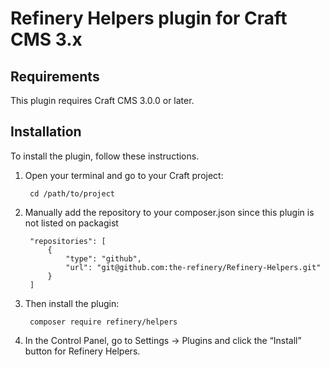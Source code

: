 # Refinery Helpers plugin for Craft CMS 3.x

## Requirements

This plugin requires Craft CMS 3.0.0 or later.

## Installation

To install the plugin, follow these instructions.

1. Open your terminal and go to your Craft project:

        cd /path/to/project

2. Manually add the repository to your composer.json since this plugin is not listed on packagist

		"repositories": [
			{
				"type": "github",
				"url": "git@github.com:the-refinery/Refinery-Helpers.git"
			}
		]

3. Then install the plugin:

		composer require refinery/helpers

4. In the Control Panel, go to Settings → Plugins and click the “Install” button for Refinery Helpers.
